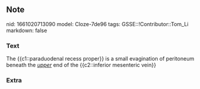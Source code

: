 ## Note
nid: 1661020713090
model: Cloze-7de96
tags: GSSE::!Contributor::Tom_Li
markdown: false

### Text
The {{c1::paraduodenal recess proper}} is a small evagination of
peritoneum beneath the <u><i>upper</i></u> end of the
{{c2::inferior mesenteric vein}}

### Extra

